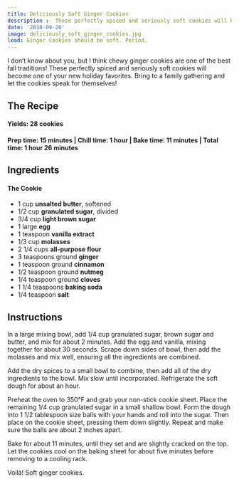 ```yaml
---
title: Deliciously Soft Ginger Cookies
description :  These perfectly spiced and seriously soft cookies will become one of your new holiday favorites.
date: '2018-09-20'
image: deliciously_soft_ginger_cookies.jpg
lead: Ginger Cookies should be soft. Period.
---
```

I don’t know about you, but I think chewy ginger cookies are one of the best fall traditions! These perfectly spiced and seriously soft cookies will become one of your new holiday favorites. Bring to a family gathering and let the cookies speak for themselves!

## The Recipe

#### Yields: 28 cookies

#### Prep time: 15 minutes | Chill time: 1 hour | Bake time: 11 minutes | Total time: 1 hour 26 minutes

## Ingredients
#### The Cookie
- 1 cup **unsalted butter**, softened
- 1/2 cup **granulated sugar**, divided
- 3/4 cup **light brown sugar**
- 1 large **egg**
- 1 teaspoon **vanilla extract**
- 1/3 cup **molasses**
- 2 1/4 cups **all-purpose flour**
- 3 teaspoons ground **ginger**
- 1 teaspoon ground **cinnamon**
- 1/2 teaspoon ground **nutmeg**
- 1/4 teaspoon ground **cloves**
- 1 1/4 teaspoons **baking soda**
- 1/4 teaspoon **salt**

## Instructions

In a large mixing bowl, add 1/4 cup granulated sugar, brown sugar and butter, and mix for about 2 minutes. Add the egg and vanilla, mixing together for about 30 seconds. Scrape down sides of bowl, then add the molasses and mix well, ensuring all the ingredients are combined. 

Add the dry spices to a small bowl to combine, then add all of the dry ingredients to the bowl. Mix slow until incorporated. Refrigerate the soft dough for about an hour.

Preheat the oven to 350°F and grab your non-stick cookie sheet. Place the remaining 1/4 cup granulated sugar in a small shallow bowl. Form the dough into 1 1/2 tablespoon size balls with your hands and roll into the sugar. Then place on the cookie sheet, pressing them down slightly. Repeat and make sure the balls are about 2 inches apart. 

Bake for about 11 minutes, until they set and are slightly cracked on the top. Let the cookies cool on the baking sheet for about five minutes before removing to a cooling rack. 

Voilà! Soft ginger cookies. 
